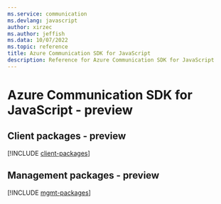 ```yaml
---
ms.service: communication
ms.devlang: javascript
author: xirzec
ms.author: jeffish
ms.data: 10/07/2022
ms.topic: reference
title: Azure Communication SDK for JavaScript
description: Reference for Azure Communication SDK for JavaScript
---
```

# Azure Communication SDK for JavaScript - preview

## Client packages - preview
[!INCLUDE [client-packages](communication-client-index.md)]
## Management packages - preview
[!INCLUDE [mgmt-packages](communication-mgmt-index.md)]